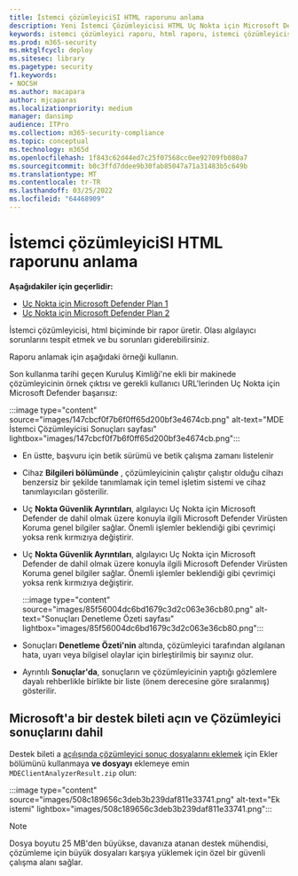 ```yaml
---
title: İstemci çözümleyiciSI HTML raporunu anlama
description: Yeni İstemci Çözümleyicisi HTML Uç Nokta için Microsoft Defender çözümlemeyi öğrenin
keywords: istemci çözümleyici raporu, html raporu, istemci çözümleyicisi
ms.prod: m365-security
ms.mktglfcycl: deploy
ms.sitesec: library
ms.pagetype: security
f1.keywords:
- NOCSH
ms.author: macapara
author: mjcaparas
ms.localizationpriority: medium
manager: dansimp
audience: ITPro
ms.collection: m365-security-compliance
ms.topic: conceptual
ms.technology: m365d
ms.openlocfilehash: 1f843c62d44ed7c25f07568cc0ee92709fb080a7
ms.sourcegitcommit: b0c3ffd7ddee9b30fab85047a71a31483b5c649b
ms.translationtype: MT
ms.contentlocale: tr-TR
ms.lasthandoff: 03/25/2022
ms.locfileid: "64468909"
---
```

# <a name="understand-the-client-analyzer-html-report"></a>İstemci çözümleyiciSI HTML raporunu anlama

**Aşağıdakiler için geçerlidir:**
- [Uç Nokta için Microsoft Defender Plan 1](https://go.microsoft.com/fwlink/?linkid=2154037)
- [Uç Nokta için Microsoft Defender Plan 2](https://go.microsoft.com/fwlink/?linkid=2154037)

İstemci çözümleyicisi, html biçiminde bir rapor üretir. Olası algılayıcı sorunlarını tespit etmek ve bu sorunları giderebilirsiniz.

Raporu anlamak için aşağıdaki örneği kullanın.

 Son kullanma tarihi geçen Kuruluş Kimliği'ne ekli bir makinede çözümleyicinin örnek çıktısı ve gerekli kullanıcı URL'lerinden Uç Nokta için Microsoft Defender başarısız:

:::image type="content" source="images/147cbcf0f7b6f0ff65d200bf3e4674cb.png" alt-text="MDE İstemci Çözümleyicisi Sonuçları sayfası" lightbox="images/147cbcf0f7b6f0ff65d200bf3e4674cb.png":::

- En üstte, başvuru için betik sürümü ve betik çalışma zamanı listelenir
- Cihaz **Bilgileri bölümünde** , çözümleyicinin çalıştır çalıştır olduğu cihazı benzersiz bir şekilde tanımlamak için temel işletim sistemi ve cihaz tanımlayıcıları gösterilir.
- Uç **Nokta Güvenlik Ayrıntıları**, algılayıcı Uç Nokta için Microsoft Defender de dahil olmak üzere konuyla ilgili Microsoft Defender Virüsten Koruma genel bilgiler sağlar. Önemli işlemler beklendiği gibi çevrimiçi yoksa renk kırmızıya değiştirir.
  
-   Uç **Nokta Güvenlik Ayrıntıları**, algılayıcı Uç Nokta için Microsoft Defender de dahil olmak üzere konuyla ilgili Microsoft Defender Virüsten Koruma genel bilgiler sağlar. Önemli işlemler beklendiği gibi çevrimiçi yoksa renk kırmızıya değiştirir.

    :::image type="content" source="images/85f56004dc6bd1679c3d2c063e36cb80.png" alt-text="Sonuçları Denetleme Özeti sayfası" lightbox="images/85f56004dc6bd1679c3d2c063e36cb80.png":::

-   Sonuçları **Denetleme Özeti'nin** altında, çözümleyici tarafından algılanan hata, uyarı veya bilgisel olaylar için birleştirilmiş bir sayınız olur.

-   Ayrıntılı **Sonuçlar'da**, sonuçların ve çözümleyicinin yaptığı gözlemlere dayalı rehberlikle birlikte bir liste (önem derecesine göre sıralanmış) gösterilir.

## <a name="open-a-support-ticket-to-microsoft-and-include-the-analyzer-results"></a>Microsoft'a bir destek bileti açın ve Çözümleyici sonuçlarını dahil

Destek bileti a [açılışında çözümleyici sonuç dosyalarını eklemek](contact-support.md#open-a-service-request) için Ekler bölümünü kullanmaya **ve dosyayı** eklemeye emin `MDEClientAnalyzerResult.zip` olun:

:::image type="content" source="images/508c189656c3deb3b239daf811e33741.png" alt-text="Ek istemi" lightbox="images/508c189656c3deb3b239daf811e33741.png":::

> [!NOTE]
> Dosya boyutu 25 MB'den büyükse, davanıza atanan destek mühendisi, çözümleme için büyük dosyaları karşıya yüklemek için özel bir güvenli çalışma alanı sağlar.
